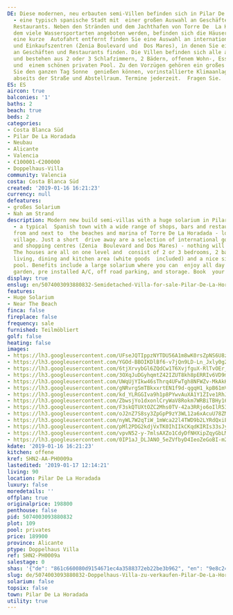 ```yaml
---
DE: Diese modernen, neu erbauten semi-Villen befinden sich in Pilar De La Horadada
  - eine typisch spanische Stadt mit  einer großen Auswahl an Geschäften, Bars und
  Restaurants. Neben den Stränden und dem Jachthafen von Torre De  La Horadada, in
  dem viele Wassersportarten angeboten werden, befinden sich die Häuser Angebot. Nur
  eine kurze  Autofahrt entfernt finden Sie eine Auswahl an internationalen Golfplätzen
  und Einkaufszentren (Zenia Boulevard und  Dos Mares), in denen Sie eine große Auswahl
  an Geschäften und Restaurants finden. Die Villen befinden sich alle auf  einer Ebene
  und bestehen aus 2 oder 3 Schlafzimmern, 2 Bädern, offenem Wohn-, Ess- und Küchenbereich
  und  einem schönen privaten Pool. Zu den Vorzügen gehören ein großes Solarium, wo
  Sie den ganzen Tag Sonne  genießen können, vorinstallierte Klimaanlagen, Parkplätze
  abseits der Straße und Abstellraum. Termine jederzeit.  Fragen Sie.
ES: ES
aircon: true
balconies: '1'
baths: 2
beach: true
beds: 2
categories:
- Costa Blanca Süd
- Pilar De La Horadada
- Neubau
- Alicante
- Valencia
- €100001-€200000
- Doppelhaus-Villa
community: Valencia
costa: Costa Blanca Süd
created: '2019-01-16 16:21:23'
currency: null
defeatures:
- großes Solarium
- Nah am Strand
description: Modern new build semi-villas with a huge solarium in Pilar De La Horadada
  - a typical  Spanish town with a wide range of shops, bars and restaurants to choose
  from and next to  the beaches and marina of Torre De La Horadada - lovely seafront
  village. Just a short  drive away are a selection of international golf courses
  and shopping centres (Zenia  Boulevard and Dos Mares) - nothing will be missed.
  The houses are all on one level and  consist of 2 or 3 bedrooms, 2 bathrooms, open
  living, dining and kitchen area (white goods  included) and a nice sized private
  pool. Benefits include a large solarium where you can  enjoy all day sun, terrace,
  garden, pre installed A/C, off road parking, and storage. Book  your personal viewing.
display: true
enslug: en/5074003093880832-Semidetached-Villa-for-sale-Pilar-De-La-Horadada/
features:
- Huge Solarium
- Near The Beach
finca: false
fireplace: false
frequency: sale
furnished: Teilmöbliert
golf: false
heating: false
images:
- https://lh3.googleusercontent.com/UFseJQTIppzNYTDU56A1m8wK0rsZpNS6U8zQ48kp9JMd2IFypzb4oDOhQ3wi0cUwZH_srwXhQgpqZnA1p6A=w640-rj-e30-l100
- https://lh3.googleusercontent.com/YGOd-BBOIKDlBf6-v7jQn9LD-Ln_Jxly0g26x9cRRmL0JoEtfQFD8VJLIxttwj0Zw6jlzV37ZxrWpq8fIKk=w640-rj-e30-l100
- https://lh3.googleusercontent.com/6tjXrvybGl6ZQdCw1T6XvjfguX-RlTvOEr_pNjVIxNWVmRH8U34NH9EU3sj_itrbJy37QP0svAHlWvPIhqU=w640-rj-e30-l100
- https://lh3.googleusercontent.com/3OXqJuDGyhqmtZ42IZUT8kh8pERRIv6VD9mIS12Q50YF7bcaVZ4WQYJjuYuukQRjbNksaPYn2sH0jDqxeTo=w640-rj-e30-l100
- https://lh3.googleusercontent.com/UWqUjYIkw46sThrq4UFwTgh8NFWZv-MkAkKZGhoI0CTF9RCUJsgBASsffreOUfj-rb28WQrOwt2y6rwztrXb_Q=w640-rj-e30-l100
- https://lh3.googleusercontent.com/gNRvrgSmTBkxxrtEN1f9d-qgqH1_kpB61mVXZYS4pZixYcfDP8P6yxTuosvItfSYT1ksKJHqKETZbLYZXxs=w640-rj-e30-l100
- https://lh3.googleusercontent.com/kd_YLRGGIva9h1p8PYwvAuXA1Y1ZIve1RhJClo-rQrtTOWHUYlYV8rSSefng9zk0nfmTx5-eE88mhHxpXyM=w640-rj-e30-l100
- https://lh3.googleusercontent.com/ZbwsjYo1dxonlCryWaV8Rokm7WRBiTBHy1637SO0euihGGVt84g6C9gB6M5oiL2OLaKcq1TQEg8LufQuEUBc=w640-rj-e30-l100
- https://lh3.googleusercontent.com/F3skQTUXtOZC2Mhs0TV-42a3RRjo6oIlR53Ja7tGeSrZEMOj_iTcp9o5dY0y41PpBlBL7TNbzf5XKe9WkqZ0=w640-rj-e30-l100
- https://lh3.googleusercontent.com/oJ2nZ7S8sy3ZpGpP9zY3WL12a6xAcuU78ZMgb4sxIQACrwbij6pZ_-3zw3lfCS_9EWEzrMYCXuP_95ndVv0lxA=w640-rj-e30-l100
- https://lh3.googleusercontent.com/nyWL7W2qTiW_1mWca22l4TWD9b2LYRdQxiEIHK8Um-jvNF0R1keuwjXNHFEilhqCnbDvY7-Okk-zV-cedQ0I=w640-rj-e30-l100
- https://lh3.googleusercontent.com/pMl2PDG2kdjVxTK0IhIIkCKqdKIRIs33sJyx7uvpwb-PZQksXz8KiRRHzZxMlQEkYlgsN_D6MU62bf8KuOnV=w640-rj-e30-l100
- https://lh3.googleusercontent.com/vpvN52-y-7mlsAXZo1CdyDfNHXipZqyGbLMdfv4VIeG9EZGI7653THiHdMbjoSTIZ1iXqTtbhbAYxoQgAZTSkw=w640-rj-e30-l100
- https://lh3.googleusercontent.com/0IP1aJ_DLJANO_5eZVfbyD4IeoZeGoBI-m2yvAoYA8xk9_VTGtTohD1bbnqJGbRtKU6TPnDm-S_wyPCGEJk_=w640-rj-e30-l100
kdate: '2019-01-16 16:21:23'
kitchen: offene
kref: SHN2-AA-PH0009a
lastedited: '2019-01-17 12:14:21'
living: 90
location: Pilar De La Horadada
luxury: false
moredetails: ''
offplan: true
originalprice: 198800
penthouse: false
pid: 5074003093880832
plot: 109
pool: privates
price: 189900
province: Alicante
ptype: Doppelhaus Villa
ref: SHN2-PH0009a
salestage: 0
shas: '{"de": "861c660080d9154671ec4a3588372eb22be3b962", "en": "9e8c24da899cb4413b0579463e8a2bbec13586c8"}'
slug: de/5074003093880832-Doppelhaus-Villa-zu-verkaufen-Pilar-De-La-Horadada/
solarium: false
topsix: false
town: Pilar De La Horadada
utility: true
---
```

